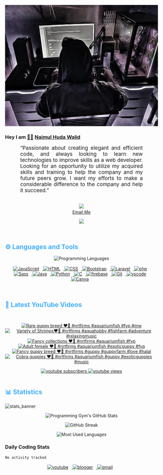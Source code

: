 <!-- ![github_cover_banner](https://www.digitalsolutionservices.com/img/services/web%20development.gif)-->

<div align="center" style="display:block;">
    <img height="400px" width="100%" alt="github cover banner" src="https://raw.githubusercontent.com/NaimulHudaWalid/NaimulHudaWalid/main/272276268_3114779035434264_920860974401480824_n.jpg"/> 
</div>

### Hey I am [👨🏻‍][facebook] [Naimul Huda Walid][youtube]



<p align:"center" style="text-align: justify; margin: 0 50px; font-size: 17px;" >
   “Passionate about creating elegant and efficient code, and always looking to learn new technologies to improve skills as a web developer. Looking for an opportunity to utilize my acquired skills and training to help the company and my future peers grow. I want my efforts to make a considerable difference to the company and help it succeed.”
<br>
<br>
<div align="center">

![](https://visitor-badge.glitch.me/badge?page_id=NaimulHudaWalid)
    <br />
[Email Me](mailto:dev.naimulhuda@gmail.com)
</div>
</p>
<!-- Typing SVG by DenverCoder1 - https://github.com/DenverCoder1/readme-typing-svg -->
<p align="center">
<!--   <a href="https://github.com/DenverCoder1/readme-typing-svg"> -->
    <img src="https://readme-typing-svg.herokuapp.com?color=E22FE4&width=380&height=45&lines=Open-Source+Enthusiast;Learning+In+Public;Empowering+Others;Nice+To+Meet+You+...&center=true"></a>

</p>
<br>
<!-- Languages and Tools -->

<h2 style="color: #44AEFB">⚙️ Languages and Tools</h2>
<div align="center" style="display:block;">
    <img width="100px" alt="Programming Languages" src="https://user-images.githubusercontent.com/78341798/194531121-47b0119a-ce00-439d-b586-125f86acb098.png"/> 
</div>
<br>   
<!-- Icons Resources -->
<!-- https://devicon.dev/ -->
<!-- https://cdn.jsdelivr.net/npm/simple-icons@v3/icons/ -->
<div align="center">
  <a href="https://developer.mozilla.org/en-US/docs/Web/JavaScript" target="_blank" rel="noreferrer">
      <img  alt="JavaScript" height="50px" style="padding-right:10px;" src="https://cdn.jsdelivr.net/gh/devicons/devicon/icons/javascript/javascript-plain.svg"/>
  </a>
  
 
  <a href="https://developer.mozilla.org/en-US/docs/Web/HTML" target="_blank" rel="noreferrer">
      <img  alt="HTML" height="50px" style="padding-right:10px;" src="https://cdn.jsdelivr.net/gh/devicons/devicon/icons/html5/html5-original.svg"/>
  </a>
  <a href="https://developer.mozilla.org/en-US/docs/Web/CSS" target="_blank" rel="noreferrer">
      <img  alt="CSS" height="50px" style="padding-right:10px;" src="https://cdn.jsdelivr.net/gh/devicons/devicon/icons/css3/css3-original.svg"/>
  </a>
  <a href="https://getbootstrap.com/" target="_blank" rel="noreferrer">
      <img  alt="Bootstrap" height="50px" style="padding-right:10px;" src="https://cdn.jsdelivr.net/gh/devicons/devicon/icons/bootstrap/bootstrap-original.svg"/>
  </a> 
  <a href="https://laravel.com/" target="_blank" rel="noreferrer">
      <img  alt="Laravel" height="50px" style="padding-right:10px;" src="https://cdn.jsdelivr.net/gh/devicons/devicon/icons/laravel/laravel-plain.svg"/>
  </a>
  <a href="https://www.php.net/" target="_blank" rel="noreferrer">
      <img  alt="php" height="50px" style="padding-right:10px;" src="https://cdn.jsdelivr.net/gh/devicons/devicon/icons/php/php-original.svg"/>
  </a>
  <a href="https://sass-lang.com/" target="_blank" rel="noreferrer">
      <img  alt="Sass" height="50px" style="padding-right:10px;" src="https://cdn.jsdelivr.net/gh/devicons/devicon/icons/sass/sass-original.svg"/>
  </a>
  <a href="https://www.java.com/en/" target="_blank" rel="noreferrer">
      <img  alt="Java" height="50px" style="padding-right:10px;" src="https://cdn.jsdelivr.net/gh/devicons/devicon/icons/java/java-original.svg"/>
  </a>    
  <a href="https://www.python.org/" target="_blank" rel="noreferrer">
      <img  alt="Python" height="50px" style="padding-right:10px;" src="https://cdn.jsdelivr.net/gh/devicons/devicon/icons/python/python-original.svg"/>
  </a>
  <a href="https://www.cprogramming.com/" target="_blank" rel="noreferrer">
      <img  alt="C" height="50px" style="padding-right:10px;" src="https://cdn.jsdelivr.net/gh/devicons/devicon/icons/c/c-original.svg"/>
  </a>
  
  <a href="https://firebase.google.com/" target="_blank" rel="noreferrer">
      <img  alt="firebase" height="50px" style="padding-right:10px;" src="https://cdn.jsdelivr.net/gh/devicons/devicon/icons/firebase/firebase-plain.svg"/>
  </a>
 
  <a href="https://git-scm.com/" target="_blank" rel="noreferrer">
      <img  alt="Git" height="50px" style="padding-right:10px;" src="https://cdn.jsdelivr.net/gh/devicons/devicon/icons/git/git-original.svg"/>
  </a>
  
  <a href="https://code.visualstudio.com/" target="_blank" rel="noreferrer">
      <img  alt="vscode" height="50px" style="padding-right:10px;"src="https://cdn.jsdelivr.net/gh/devicons/devicon/icons/vscode/vscode-original.svg"/>
  </a>
  <a href="https://www.canva.com/" target="_blank" rel="noreferrer">
      <img  alt="Canva" height="50px" style="padding-right:10px;" src="https://cdn.jsdelivr.net/gh/devicons/devicon/icons/canva/canva-original.svg"/> 
  </a>
</div>
<br>
<br>

<!-- Latest YouTube Videos -->

<h2 style="color: #44AEFB">🎦 Latest YouTube Videos</h2>
<br />

<!-- Resource/Reference: https://github.com/DenverCoder1/github-readme-youtube-cards -->
<div class="youtube videos cards" align="center">

<!-- BEGIN YOUTUBE-CARDS -->
[![Rare guppy breed ❤️‍🔥 #nrtfirms #aquariumfish #fyp #mw](https://ytcards.demolab.com/?id=IvAYCgluWoA&title=Rare+guppy+breed+%E2%9D%A4%EF%B8%8F%E2%80%8D%F0%9F%94%A5+%23nrtfirms+%23aquariumfish+%23fyp+%23mw&lang=en&timestamp=1761882907&background_color=%230d1117&title_color=%23ffffff&stats_color=%23dedede&max_title_lines=1&width=250&border_radius=5 "Rare guppy breed ❤️‍🔥 #nrtfirms #aquariumfish #fyp #mw")](https://www.youtube.com/shorts/IvAYCgluWoA)
[![Variety of Shrimps❤️‍🔥 #nrtfirms #aquahobby #fishfarm #adventure #relaxingmusic](https://ytcards.demolab.com/?id=fBv5SpUbU4M&title=Variety+of+Shrimps%E2%9D%A4%EF%B8%8F%E2%80%8D%F0%9F%94%A5+%23nrtfirms+%23aquahobby+%23fishfarm+%23adventure+%23relaxingmusic&lang=en&timestamp=1761842075&background_color=%230d1117&title_color=%23ffffff&stats_color=%23dedede&max_title_lines=1&width=250&border_radius=5 "Variety of Shrimps❤️‍🔥 #nrtfirms #aquahobby #fishfarm #adventure #relaxingmusic")](https://www.youtube.com/shorts/fBv5SpUbU4M)
[![Fancy collections ❤️‍🔥 #nrtfirms #aquariumfish #fyp](https://ytcards.demolab.com/?id=r6rqtii8J8o&title=Fancy+collections+%E2%9D%A4%EF%B8%8F%E2%80%8D%F0%9F%94%A5+%23nrtfirms+%23aquariumfish+%23fyp&lang=en&timestamp=1761816170&background_color=%230d1117&title_color=%23ffffff&stats_color=%23dedede&max_title_lines=1&width=250&border_radius=5 "Fancy collections ❤️‍🔥 #nrtfirms #aquariumfish #fyp")](https://www.youtube.com/shorts/r6rqtii8J8o)
[![Adult female ❤️‍🔥 #nrtfirms #aquariumfish #exoticguppy #fyp](https://ytcards.demolab.com/?id=DdXPbAmwQdU&title=Adult+female+%E2%9D%A4%EF%B8%8F%E2%80%8D%F0%9F%94%A5+%23nrtfirms+%23aquariumfish+%23exoticguppy+%23fyp&lang=en&timestamp=1761781589&background_color=%230d1117&title_color=%23ffffff&stats_color=%23dedede&max_title_lines=1&width=250&border_radius=5 "Adult female ❤️‍🔥 #nrtfirms #aquariumfish #exoticguppy #fyp")](https://www.youtube.com/shorts/DdXPbAmwQdU)
[![Fancy guppy breed ❤️‍🔥 #nrtfirms #guppy #guppyfarm #love #halal](https://ytcards.demolab.com/?id=pNYHckXX314&title=Fancy+guppy+breed+%E2%9D%A4%EF%B8%8F%E2%80%8D%F0%9F%94%A5+%23nrtfirms+%23guppy+%23guppyfarm+%23love+%23halal&lang=en&timestamp=1761757857&background_color=%230d1117&title_color=%23ffffff&stats_color=%23dedede&max_title_lines=1&width=250&border_radius=5 "Fancy guppy breed ❤️‍🔥 #nrtfirms #guppy #guppyfarm #love #halal")](https://www.youtube.com/shorts/pNYHckXX314)
[![Cobra guppies ❤️‍🔥 #nrtfirms #aquariumfish #guppy #exoticguppies #music](https://ytcards.demolab.com/?id=BOzDurclwLQ&title=Cobra+guppies+%E2%9D%A4%EF%B8%8F%E2%80%8D%F0%9F%94%A5+%23nrtfirms+%23aquariumfish+%23guppy+%23exoticguppies+%23music&lang=en&timestamp=1761739705&background_color=%230d1117&title_color=%23ffffff&stats_color=%23dedede&max_title_lines=1&width=250&border_radius=5 "Cobra guppies ❤️‍🔥 #nrtfirms #aquariumfish #guppy #exoticguppies #music")](https://www.youtube.com/shorts/BOzDurclwLQ)
<!-- END YOUTUBE-CARDS -->
</div>

<!-- Begin Youtube Buttons -->
<!-- Resource/Reference:  https://github.com/DenverCoder1/custom-icon-badges -->
<div class="youtube buttons" align="center">
    <a href="https://www.youtube.com/channel/UCa3YaFwzSII0kKg3Nads2dQ"  target="_blank">
        <img alt="youtube subscribers" src="https://img.shields.io/youtube/channel/subscribers/UCa3YaFwzSII0kKg3Nads2dQ?logo=youtube&logoColor=red&style=for-the-badge"/>
    </a> 
    <a href="https://www.youtube.com/channel/UCa3YaFwzSII0kKg3Nads2dQ"  target="_blank">
        <img alt="youtube views" src="https://custom-icon-badges.demolab.com/youtube/channel/views/UCa3YaFwzSII0kKg3Nads2dQ?color=%23E05D44&logo=eye&logoColor=white&style=for-the-badge&labelColor=#555555"/>
    </a> 
</div>
<br>
<!-- End Youtube Buttons -->

<!-- Statistics -->

<h2 style="color: #44AEFB">📊 Statistics</h2>

![stats_banner](https://user-images.githubusercontent.com/78341798/194534778-d662496c-ae00-4e8d-ae9b-b90912054e7f.gif)

<!-- Begin Stats Cards -->
<!-- Resources:  -->
<!-- Github & Languages Stats: https://github.com/naimul15-12090/github-readme-stats --> 
<!-- Streak Stats: https://github.com/denvercoder1/github-readme-streak-stats -->
<!-- Change the value after ?username= to your GitHub username. -->
<div class="stats" align="center">

![Programming Gym's GitHub Stats](https://github-readme-stats.vercel.app/api?username=NaimulHudaWalid&hide=stars&count_private=true&show_icons=true&theme=algolia&border_radius=20)

![GitHub Streak](https://streak-stats.demolab.com?user=NaimulHudaWalid&count_private=true&theme=algolia&border_radius=22)

![Most Used Languages](https://github-readme-stats.vercel.app/api/top-langs/?username=NaimulHudaWalid&langs_count=8&layout=compact&show_icons=true&theme=algolia&border_radius=20)
    
<!-- ![Top Langs](https://github-readme-stats.vercel.app/api/top-langs/?username=naimul15-12090&langs_count=8) -->
<!-- [![Top Langs](https://github-readme-stats.vercel.app/api/top-langs/?username=naimul15-12090&layout=compact)](https://github.com/anuraghazra/github-readme-stats)
 -->
    
</div>
<!--  End Stats Cards -->



### Daily Coding Stats
<!--START_SECTION:waka-->

```txt
No activity tracked
```

<!--END_SECTION:waka-->
<!-- Begin Footer -->
<!-- Icons Resources -->
<!-- https://devicon.dev/ -->
<div class="footer" align="center" style="margin:15px;">
    <a href="https://www.youtube.com/channel/UCa3YaFwzSII0kKg3Nads2dQ" target="_blank">
        <img  style="margin:0 10px 10px 0;" src="https://user-images.githubusercontent.com/78341798/194531650-698ef1b1-9cbd-4b4f-96ef-5a2ec4b5d7e6.svg" alt="youtube" width="40px"/>
    </a>
    <a href="https://www.linkedin.com/in/naimulhudawalid/" target="_blank">
        <img style="margin:0 10px 10px 0;" src="https://user-images.githubusercontent.com/78341798/194531458-b5dfeb1b-bad5-4dfa-909a-2e402262db9a.svg" alt="blogger" width="40px"/>
    </a>
    <a href="mailto:dev.naimulhuda@gmail.com" target="_blank">
        <img style="margin:0 10px 10px 0;" src="https://user-images.githubusercontent.com/78341798/194531383-ddb2b774-5bb9-491c-b601-4a4a7d9792fb.svg" alt="gmail" width="40px"/>
    </a>
</div>
<!-- End Footer -->

[youtube]: https://www.youtube.com/channel/UCa3YaFwzSII0kKg3Nads2dQ
[facebook]: https://www.facebook.com/profile.php?id=100007065945838
